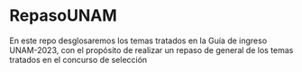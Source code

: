# RepasoUNAM
En este repo desglosaremos los temas tratados en la Guía de ingreso UNAM-2023, con el propósito de realizar un repaso de general de los temas tratados en el concurso de selección
